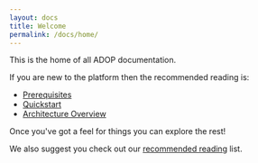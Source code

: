 ```yaml
---
layout: docs
title: Welcome 
permalink: /docs/home/
---
```


This is the home of all ADOP documentation.

If you are new to the platform then the recommended reading is:

- [Prerequisites](/adop-docker-compose/docs/prerequisites/)
- [Quickstart](/adop-docker-compose/docs/quickstart/)
- [Architecture Overview](/adop-docker-compose/docs/architecture/)

Once you've got a feel for things you can explore the rest!

We also suggest you check out our [recommended reading](/adop-docker-compose/docs/recommended-reading/) list.
